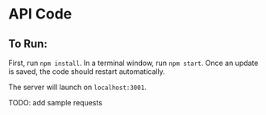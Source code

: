 # API Code

## To Run:
First, run `npm install`.
In a terminal window, run `npm start`. Once an update is saved, the code should restart automatically.

The server will launch on `localhost:3001`. 

TODO: add sample requests